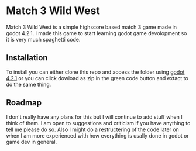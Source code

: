 # Match 3 Wild West

Match 3 Wild West is a simple highscore based match 3 game made in godot 4.2.1. I made this game to start learning godot game devolopment so it is very much spaghetti code.

## Installation

To install you can either clone this repo and access the folder using [godot 4.2.1](https://godotengine.org/download/archive/4.2.1-stable/) or you can click dowload as zip in the green code button and extact to do the same thing.

## Roadmap

I don't really have any plans for this but I will continue to add stuff when I think of them. I am open to suggestions and criticism if you have anything to tell me please do so. Also I might do a restructering of the code later on when I am more experienced with how everything is usally done in godot or game dev in general.
